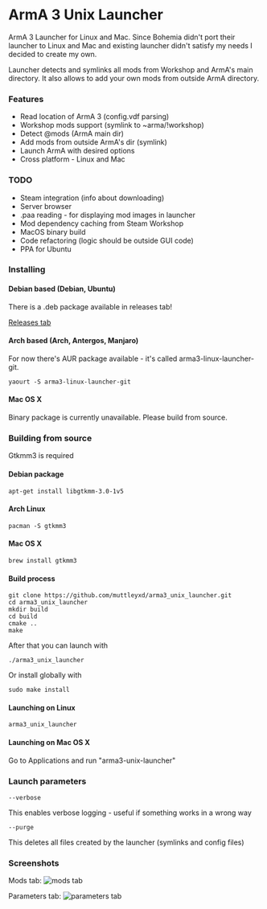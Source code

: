 # ArmA 3 Unix Launcher

ArmA 3 Launcher for Linux and Mac.
Since Bohemia didn't port their launcher to Linux and Mac and existing launcher didn't satisfy my needs I decided to create my own.

Launcher detects and symlinks all mods from Workshop and ArmA's main directory. It also allows to add your own mods from outside ArmA directory.

### Features

* Read location of ArmA 3 (config.vdf parsing)
* Workshop mods support (symlink to ~arma/!workshop)
* Detect @mods (ArmA main dir)
* Add mods from outside ArmA's dir (symlink)
* Launch ArmA with desired options
* Cross platform - Linux and Mac

### TODO

* Steam integration (info about downloading)
* Server browser
* .paa reading - for displaying mod images in launcher
* Mod dependency caching from Steam Workshop
* MacOS binary build
* Code refactoring (logic should be outside GUI code)
* PPA for Ubuntu

### Installing

#### Debian based (Debian, Ubuntu)

There is a .deb package available in releases tab!

[Releases tab](https://github.com/muttleyxd/arma3-unix-launcher/releases)

#### Arch based (Arch, Antergos, Manjaro)

For now there's AUR package available - it's called arma3-linux-launcher-git.

    yaourt -S arma3-linux-launcher-git

#### Mac OS X

Binary package is currently unavailable. Please build from source.

### Building from source

Gtkmm3 is required

#### Debian package
    apt-get install libgtkmm-3.0-1v5

#### Arch Linux
    pacman -S gtkmm3

#### Mac OS X
    brew install gtkmm3

#### Build process
    git clone https://github.com/muttleyxd/arma3_unix_launcher.git
    cd arma3_unix_launcher
    mkdir build
    cd build
    cmake ..
    make

After that you can launch with

    ./arma3_unix_launcher

Or install globally with

    sudo make install

#### Launching on Linux

    arma3_unix_launcher

#### Launching on Mac OS X

Go to Applications and run "arma3-unix-launcher"

### Launch parameters

    --verbose

This enables verbose logging - useful if something works in a wrong way

    --purge

This deletes all files created by the launcher (symlinks and config files)


### Screenshots

Mods tab:
![mods tab](http://i.imgur.com/OmN0IDe.png)

Parameters tab:
![parameters tab](http://i.imgur.com/IseHvUc.png)




